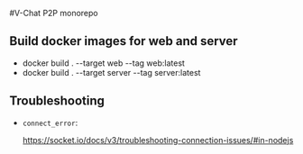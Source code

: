 #V-Chat P2P monorepo

## Build docker images for web and server

- docker build . --target web --tag web:latest
- docker build . --target server --tag server:latest

## Troubleshooting

- `connect_error`:

  https://socket.io/docs/v3/troubleshooting-connection-issues/#in-nodejs
